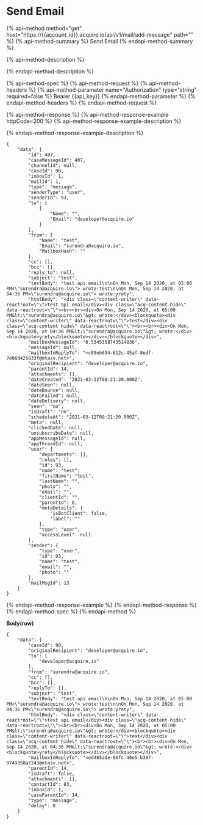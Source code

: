 # Send Email

{% api-method method="get" host="https://{{account\_id}}.acquire.io/api/v1/mail/add-message" path="" %}
{% api-method-summary %}
Send Email
{% endapi-method-summary %}

{% api-method-description %}

{% endapi-method-description %}

{% api-method-spec %}
{% api-method-request %}
{% api-method-headers %}
{% api-method-parameter name="Authorization" type="string" required=false %}
Bearer {{api\_key}}
{% endapi-method-parameter %}
{% endapi-method-headers %}
{% endapi-method-request %}

{% api-method-response %}
{% api-method-response-example httpCode=200 %}
{% api-method-response-example-description %}

{% endapi-method-response-example-description %}

```
{
    "data": {
        "id": 407,
        "caseMessageId": 407,
        "channelId": null,
        "caseId": 90,
        "inboxId": 1,
        "mailId": 1,
        "type": "message",
        "senderType": "user",
        "senderId": 93,
        "to": [
            {
                "Name": "",
                "Email": "developer@acquire.io"
            }
        ],
        "from": {
            "Name": "test",
            "Email": "surendra@acquire.io",
            "MailboxHash": ""
        },
        "cc": [],
        "bcc": [],
        "reply_to": null,
        "subject": "test",
        "textBody": "test api email\n\nOn Mon, Sep 14 2020, at 05:00 PM<\"surendra@acquire.io\"> wrote:test\n\nOn Mon, Sep 14 2020, at 04:36 PM<\"surendra@acquire.io\"> wrote:yrety",
        "htmlBody": "<div class=\"content-writer\" data-reactroot=\"\">test api email</div><div class=\"acq-content hide\" data-reactroot=\"\"><br><br><div>On Mon, Sep 14 2020, at 05:00 PM&lt;\"surendra@acquire.io\"&gt; wrote:</div><blockquote><div class=\"content-writer\" data-reactroot=\"\">test</div><div class=\"acq-content hide\" data-reactroot=\"\"><br><br><div>On Mon, Sep 14 2020, at 04:36 PM&lt;\"surendra@acquire.io\"&gt; wrote:</div><blockquote>yrety</blockquote></div></blockquote></div>",
        "mailboxMessageId": "0.5345358743514836",
        "messageId": null,
        "mailboxInReplyTo": "<c89eb634-612c-45af-8edf-7e06d425833f@mtasv.net>",
        "originalRecipient": "developer@acquire.io",
        "parentId": 14,
        "attachments": [],
        "dateCreated": "2021-03-12T09:21:20.000Z",
        "dateSeen": null,
        "dateBounce": null,
        "dateFailed": null,
        "dateDelivery": null,
        "seen": "no",
        "isDraft": "no",
        "scheduleAt": "2021-03-12T09:21:20.000Z",
        "meta": null,
        "clickedDate": null,
        "unsubscribeDate": null,
        "appMessageId": null,
        "appThreadId": null,
        "user": {
            "departments": [],
            "roles": [],
            "id": 93,
            "name": "test",
            "firstName": "test",
            "lastName": "",
            "photo": "",
            "email": "",
            "clientId": "",
            "parentId": 0,
            "metaDetails": {
                "isBotClient": false,
                "label": ""
            },
            "type": "user",
            "accessLevel": null
        },
        "sender": {
            "type": "user",
            "id": 93,
            "name": "test",
            "email": "",
            "photo": ""
        },
        "mailMsgId": 13
    }
}
```
{% endapi-method-response-example %}
{% endapi-method-response %}
{% endapi-method-spec %}
{% endapi-method %}

**Body\(row\)**

```text
{
    "data": {
        "caseId": 90,
        "originalRecipient": "developer@acquire.io",
        "to": [
            "developer@acquire.io"
        ],
        "from": "surendra@acquire.io",
        "cc": [],
        "bcc": [],
        "replyTo": [],
        "subject": "test",
        "textBody": "test api email\n\nOn Mon, Sep 14 2020, at 05:00 PM<\"surendra@acquire.io\"> wrote:test\n\nOn Mon, Sep 14 2020, at 04:36 PM<\"surendra@acquire.io\"> wrote:yrety",
        "htmlBody": "<div class=\"content-writer\" data-reactroot=\"\">test api email</div><div class=\"acq-content hide\" data-reactroot=\"\"><br><br><div>On Mon, Sep 14 2020, at 05:00 PM&lt;\"surendra@acquire.io\"&gt; wrote:</div><blockquote><div class=\"content-writer\" data-reactroot=\"\">test</div><div class=\"acq-content hide\" data-reactroot=\"\"><br><br><div>On Mon, Sep 14 2020, at 04:36 PM&lt;\"surendra@acquire.io\"&gt; wrote:</div><blockquote>yrety</blockquote></div></blockquote></div>",
        "mailboxInReplyTo": "<ed405ade-66fc-46e5-b387-9749358a7243@mtasv.net>",
        "parentId": 14,
        "isDraft": false,
        "attachments": [],
        "contactId": 83,
        "inboxId": 1,
        "caseParentId": 14,
        "type": "message",
        "delay": 0
    }
}
```

